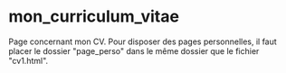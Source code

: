 # mon_curriculum_vitae
Page concernant mon CV. Pour disposer des pages personnelles, il faut placer le dossier "page_perso" dans le même dossier que le fichier "cv1.html".  
